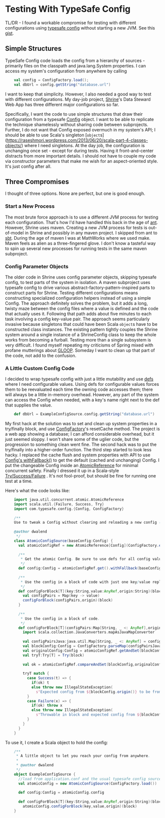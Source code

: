 # Testing With TypeSafe Config

TL/DR - I found a workable compromise for testing with different configurations using [typesafe config](https://github.com/typesafehub/config) without starting a new JVM. See this [gist](https://gist.github.com/dwalend/5a193daa24af8dbfbdc5).

## Simple Structures

TypeSafe Config code loads the config from a hierarchy of sources - primarily files on the classpath and java.lang.System properties. I can access my system's configuration from anywhere by calling 

```Scala
    val config = ConfigFactory.load();
    val dbUrl = config.getString("database.url")
```

I want to keep that simplicity. However, I also needed a good way to test with different configurations. My day-job project, [Shrine](http://catalyst.harvard.edu/services/shrine/)'s Data Steward Web App has three different major configurations so far. 

Specifically, I want the code to use simple structures that draw their configuration from a typesafe [Config](https://github.com/typesafehub/config/blob/master/config/src/main/java/com/typesafe/config/Config.java) object. I want to be able to replicate the technique shamelessly without sharing code between subprojects. Further, I do not want that Config exposed overmuch in my system's API; I should be able to use Scala's singleton [```object```s] (https://raseshmori.wordpress.com/2013/06/20/scala-part-4-classes-objects/) where I need singletons. At the day job, the configuration is unchanging once set - except for during tests. Having it front-and-center distracts from more important details. I should not have to couple my code via constructor parameters that make me wish for an aspect-oriented style. It's just config after all.

## Three Compromises

I thought of three options. None are perfect, but one is good enough.

### Start a New Process

The most brute force approach is to use a different JVM process for testing each configuration. That's how I'd have handled this back in the age of [ant](http://zeroturnaround.com/rebellabs/java-build-tools-part-2-a-decision-makers-comparison-of-maven-gradle-and-ant-ivy/). However, Shrine uses maven. Creating a new JVM process for tests is out-of-model in Shrine and possibly in any maven project. I skipped from ant to [sbt](https://codeascraft.com/2014/09/30/building-a-better-build-our-transition-from-ant-to-sbt/). During the age of maven I was at MathWorks where we used make. Maven feels as alien as a three-fingered glove. I don't know a tasteful way to spin up several new processes for running tests in the same maven subproject.

### Config Parameter Objects

The older code in Shrine uses config parameter objects, skipping typesafe config, to test parts of the system in isolation. A maven subproject uses typesafe config to drive various abstract-factory-pattern-inspired parts to construct parts for Shrine. Testing different configurations means constructing specialized configuration helpers instead of using a simple Config. The approach definitely solves the problem, but it adds a long, twisty maze between the config files where a value is defined and the code that actually uses it. Following that path adds about five minutes to each task involving a config key-value pair. The approach seems particularly invasive because singletons that could have been Scala ```object```s have to be constructed class instances. The existing pattern tightly couples the Shrine system around a single instance of a ShrineConfig class to keep the whole works from becoming a furball. Testing more than a single subsystem is very difficult. I found myself repeating my criticisms of Spring mixed with profane mutterings about [GLOOP](http://perl.plover.com/yak/design/samples/slide004.html). Someday I want to clean up that part of the code, not add to the confusion.

### A Little Custom Config Code

I decided to wrap typesafe config with just a little mutability and use [defs](http://blog.jessitron.com/2012/07/choices-with-def-and-val-in-scala.html) where I need configurable values. Using defs for configurable values forces them to be reevaluated each time the owning code accesses them; there will always be a little in-memory overhead. However, any part of the system can access the Config when needed, with a key's name right next to the def that supplies the value. 

```Scala
    def dbUrl = ExampleConfigSource.config.getString("database.url")
```

My first hack at the solution was to set and clean up system properties in a try/finally block, and use [ConfigFactory](https://github.com/typesafehub/config/blob/master/config/src/main/java/com/typesafe/config/ConfigFactory.java)'s resetCache method. The project is a web app showing a database; I can afford considerable overhead, but it just seemed sloppy. I won't share some of the uglier code, but the progression to something clean went fine. The second hack was to put the try/finally into a higher-order function. The third step started to look less hacky. I replaced the cache flush and system properties with API to use [Config's withFallback()](https://github.com/typesafehub/config#merging-config-trees) to get the default (cached and unchanging) Config. I put the changeable Config inside an [AtomicReference](https://docs.oracle.com/javase/8/docs/api/java/util/concurrent/atomic/package-summary.html) for minimal concurrent safety. Finally I dressed it up in a Scala-style [Try/Success/Failure](http://danielwestheide.com/blog/2012/12/26/the-neophytes-guide-to-scala-part-6-error-handling-with-try.html) . It's not fool-proof, but should be fine for running one test at a time.

Here's what the code looks like:

```Scala
    import java.util.concurrent.atomic.AtomicReference
    import scala.util.{Failure, Success, Try}
    import com.typesafe.config.{Config, ConfigFactory}
    
    /**
    Use to tweak a Config without clearing and reloading a new config (for testing).
    
    @author dwalend
     */
    class AtomicConfigSource(baseConfig:Config) {
      val atomicConfigRef = new AtomicReference[Config](ConfigFactory.empty())
     
      /**
       * Get the atomic Config. Be sure to use defs for all config values that might be changed.
       */
      def config:Config = atomicConfigRef.get().withFallback(baseConfig)
     
      /**
       * Use the config in a block of code with just one key/value replaced.
       */
      def configForBlock[T](key:String,value:AnyRef,origin:String)(block: => T):T = {
        val configPairs = Map(key -> value)
        configForBlock(configPairs,origin)(block)
      }
     
      /**
       * Use the config in a block of code.
       */
      def configForBlock[T](configPairs:Map[String, _ <: AnyRef],origin:String)(block: => T):T = {
        import scala.collection.JavaConverters.mapAsJavaMapConverter
     
        val configPairsJava:java.util.Map[String, _ <: AnyRef] = configPairs.asJava
        val blockConfig:Config = ConfigFactory.parseMap(configPairsJava,origin)
        val originalConfig:Config = atomicConfigRef.getAndSet(blockConfig)
        val tryT:Try[T] = Try(block)
     
        val ok = atomicConfigRef.compareAndSet(blockConfig,originalConfig)
     
        tryT match {
          case Success(t) => {
            if(ok) t
            else throw new IllegalStateException(
              s"Expected config from ${blockConfig.origin()} to be from ${atomicConfigRef.get().origin()} instead.")
          }
          case Failure(x) => {
            if(ok) throw x
            else throw new IllegalStateException(
              s"Throwable in block and expected config from ${blockConfig.origin()} to be from ${atomicConfigRef.get().origin()} instead.",x)
          }
        }
      }
    }
```

To use it, I create a Scala object to hold the config:

```Scala
    /**
     * A little object to let you reach your config from anywhere.
     * 
     * @author dwalend
     */
    object ExampleConfigSource {
      //load from application.conf and the usual typesafe config sources
      val atomicConfig = new AtomicConfigSource(ConfigFactory.load()) 
     
      def config:Config = atomicConfig.config
     
      def configForBlock[T](key:String,value:AnyRef,origin:String)(block: => T):T = 
        atomicConfig.configForBlock(key,value,origin)(block)
    }
```
